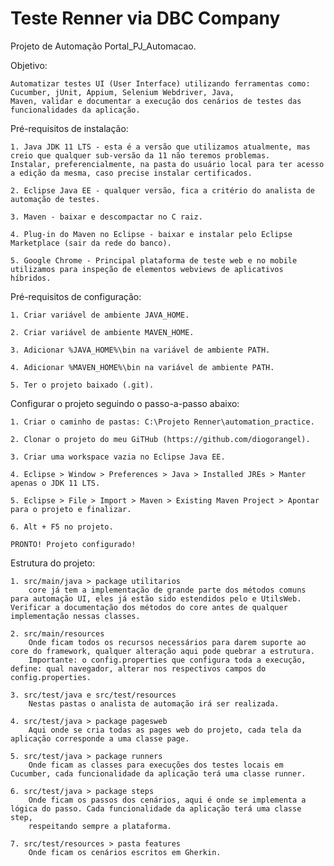 # Teste Renner via DBC Company
Projeto de Automação Portal_PJ_Automacao.

Objetivo:
	
	Automatizar testes UI (User Interface) utilizando ferramentas como: Cucumber, jUnit, Appium, Selenium Webdriver, Java,
	Maven, validar e documentar a execução dos cenários de testes das funcionalidades da aplicação.

Pré-requisitos de instalação:

	1. Java JDK 11 LTS - esta é a versão que utilizamos atualmente, mas creio que qualquer sub-versão da 11 não teremos problemas.
	Instalar, preferencialmente, na pasta do usuário local para ter acesso a edição da mesma, caso precise instalar certificados.
	
	2. Eclipse Java EE - qualquer versão, fica a critério do analista de automação de testes.
	
	3. Maven - baixar e descompactar no C raiz.
	
	4. Plug-in do Maven no Eclipse - baixar e instalar pelo Eclipse Marketplace (sair da rede do banco).
	
	5. Google Chrome - Principal plataforma de teste web e no mobile utilizamos para inspeção de elementos webviews de aplicativos híbridos.
	


	

Pré-requisitos de configuração:

	1. Criar variável de ambiente JAVA_HOME.

	2. Criar variável de ambiente MAVEN_HOME.

	3. Adicionar %JAVA_HOME%\bin na variável de ambiente PATH.

	4. Adicionar %MAVEN_HOME%\bin na variável de ambiente PATH.

	5. Ter o projeto baixado (.git).
		



Configurar o projeto seguindo o passo-a-passo abaixo:

	1. Criar o caminho de pastas: C:\Projeto Renner\automation_practice.
	
	2. Clonar o projeto do meu GiTHub (https://github.com/diogorangel).
	
	3. Criar uma workspace vazia no Eclipse Java EE.
	
	4. Eclipse > Window > Preferences > Java > Installed JREs > Manter apenas o JDK 11 LTS.
	
	5. Eclipse > File > Import > Maven > Existing Maven Project > Apontar para o projeto e finalizar.	
		
	6. Alt + F5 no projeto.
	
	PRONTO! Projeto configurado!
	
	
Estrutura do projeto:

	1. src/main/java > package utilitarios
		core já tem a implementação de grande parte dos métodos comuns para automação UI, eles já estão sido estendidos pelo e UtilsWeb. 				Verificar a documentação dos métodos do core antes de qualquer implementação nessas classes. 
		
	2. src/main/resources
		Onde ficam todos os recursos necessários para darem suporte ao core do framework, qualquer alteração aqui pode quebrar a estrutura.
		Importante: o config.properties que configura toda a execução, define: qual navegador, alterar nos respectivos campos do config.properties.
		
	3. src/test/java e src/test/resources
		Nestas pastas o analista de automação irá ser realizada.
		
	4. src/test/java > package pagesweb
		Aqui onde se cria todas as pages web do projeto, cada tela da aplicação corresponde a uma classe page.
		
	5. src/test/java > package runners
		Onde ficam as classes para execuções dos testes locais em Cucumber, cada funcionalidade da aplicação terá uma classe runner.
		
	6. src/test/java > package steps
		Onde ficam os passos dos cenários, aqui é onde se implementa a lógica do passo. Cada funcionalidade da aplicação terá uma classe step,
		respeitando sempre a plataforma.
		
	7. src/test/resources > pasta features
		Onde ficam os cenários escritos em Gherkin. 
